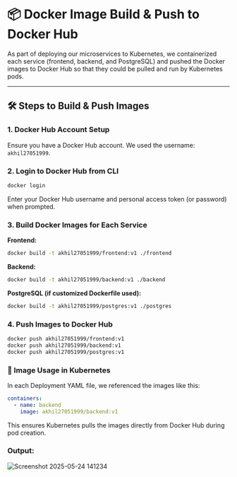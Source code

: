 # 📦 Docker Image Build & Push to Docker Hub

As part of deploying our microservices to Kubernetes, we containerized each service (frontend, backend, and PostgreSQL) and pushed the Docker images to Docker Hub so that they could be pulled and run by Kubernetes pods.

---

## 🛠️ Steps to Build & Push Images

### 1. Docker Hub Account Setup

Ensure you have a Docker Hub account. We used the username: `akhil27051999`.

### 2. Login to Docker Hub from CLI

```bash
docker login
```
Enter your Docker Hub username and personal access token (or password) when prompted.

### 3. Build Docker Images for Each Service

**Frontend:**

```bash
docker build -t akhil27051999/frontend:v1 ./frontend
```

**Backend:**

```bash
docker build -t akhil27051999/backend:v1 ./backend
```

**PostgreSQL (if customized Dockerfile used):**

```bash
docker build -t akhil27051999/postgres:v1 ./postgres
```

### 4. Push Images to Docker Hub

```bash
docker push akhil27051999/frontend:v1
docker push akhil27051999/backend:v1
docker push akhil27051999/postgres:v1
```

### 🔁 Image Usage in Kubernetes
In each Deployment YAML file, we referenced the images like this:

```yaml
containers:
  - name: backend
    image: akhil27051999/backend:v1
```
This ensures Kubernetes pulls the images directly from Docker Hub during pod creation.

### Output:

![Screenshot 2025-05-24 141234](https://github.com/user-attachments/assets/43a0d941-751e-409a-a0fd-24c60d88b1f3)
